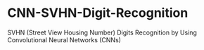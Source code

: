 # CNN-SVHN-Digit-Recognition
SVHN (Street View Housing Number) Digits Recognition by Using Convolutional Neural Networks (CNNs)
